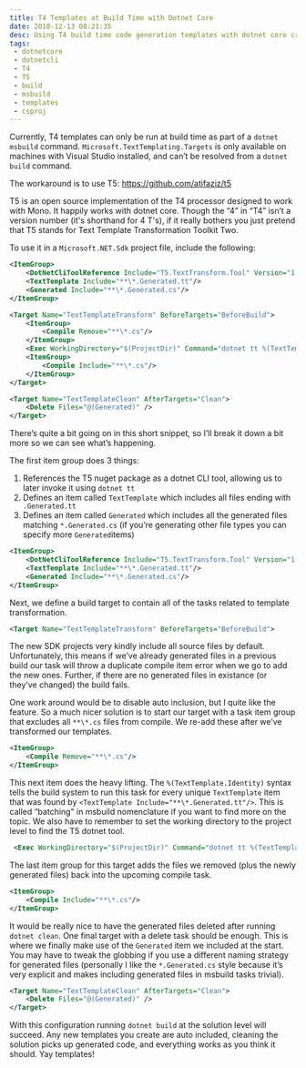 ```yaml
---
title: T4 Templates at Build Time with Dotnet Core
date: 2018-12-13 08:21:35
desc: Using T4 build time code generation templates with dotnet core cross platform
tags:
 - dotnetcore
 - dotnetcli
 - T4
 - T5
 - build
 - msbuild
 - templates
 - csproj
---
```

Currently, T4 templates can only be run at build time as part of a `​dotnet msbuild`​ command. `Microsoft.TextTemplating.Targets` is only available on machines with Visual Studio installed, and can’t be resolved from a `​dotnet build`​ command.

The workaround is to use T5: <https://github.com/atifaziz/t5>

T5 is an open source implementation of the T4 processor designed to work with Mono. It happily works with dotnet core. Though the “4” in “T4” isn’t a version number (it's shorthand for 4 T's), if it really bothers you just pretend that T5 stands for Text Template Transformation Toolkit Two.

To use it in a `​Microsoft.NET.Sdk`​ project file, include the following:

```xml
<ItemGroup>
    <DotNetCliToolReference Include="T5.TextTransform.Tool" Version="1.1.0-*"/>
    <TextTemplate Include="**\*.Generated.tt"/>
    <Generated Include="**\*.Generated.cs"/>
</ItemGroup>

<Target Name="TextTemplateTransform" BeforeTargets="BeforeBuild">
    <ItemGroup>
        <Compile Remove="**\*.cs"/>
    </ItemGroup>
    <Exec WorkingDirectory="$(ProjectDir)" Command="dotnet tt %(TextTemplate.Identity)"/>
    <ItemGroup>
        <Compile Include="**\*.cs"/>
    </ItemGroup>
</Target>

<Target Name="TextTemplateClean" AfterTargets="Clean">
    <Delete Files="@(Generated)" />
</Target>
```

There’s quite a bit going on in this short snippet, so I’ll break it down a bit more so we can see what’s happening.

The first item group does 3 things:

1. References the T5 nuget package as a dotnet CLI tool, allowing us to later invoke it using `​dotnet tt`​
2. Defines an item called `​TextTemplate`​ which includes all files ending with `​.Generated.tt`
3. Defines an item called `​Generated`​ which includes all the generated files matching `​*.Generated.cs`​ (if you’re generating other file types you can specify more `​Generated`​ items)

```xml
<ItemGroup>
    <DotNetCliToolReference Include="T5.TextTransform.Tool" Version="1.1.0-*"/>
    <TextTemplate Include="**\*.Generated.tt"/>
    <Generated Include="**\*.Generated.cs"/>
</ItemGroup>
```

Next, we define a build target to contain all of the tasks related to template transformation.

```xml
<Target Name="TextTemplateTransform" BeforeTargets="BeforeBuild">
```

The new SDK projects very kindly include all source files by default. Unfortunately, this means if we’ve already generated files in a previous build our task will throw a duplicate compile item error when we go to add the new ones. Further, if there are no generated files in existance (or they’ve changed) the build fails.

One work around would be to disable auto inclusion, but I quite like the feature. So a much nicer solution is to start our target with a task item group that excludes all `​**\*.cs`​ files from compile. We re-add these after we’ve transformed our templates.

```xml
<ItemGroup>
    <Compile Remove="**\*.cs"/>
</ItemGroup>
```

This next item does the heavy lifting. The `​%(TextTemplate.Identity)`​ syntax tells the build system to run this task for every unique `​TextTemplate`​ item that was found by `​<TextTemplate Include="**\*.Generated.tt"/>`​. This is called “batching" in msbuild nomenclature if you want to find more on the topic. We also have to remember to set the working directory to the project level to find the T5 dotnet tool.

```xml
 <Exec WorkingDirectory="$(ProjectDir)" Command="dotnet tt %(TextTemplate.Identity)"/>
```

The last item group for this target adds the files we removed (plus the newly generated files) back into the upcoming compile task.

```xml
<ItemGroup>
    <Compile Include="**\*.cs"/>
</ItemGroup>
```

It would be really nice to have the generated files deleted after running `​dotnet clean`​. One final target with a delete task should be enough. This is where we finally make use of the `​Generated`​ item we included at the start. You may have to tweak the globbing if you use a different naming strategy for generated files (personally I like the `​*.Generated.cs`​ style because it’s very explicit and makes including generated files in msbuild tasks trivial).

```xml
<Target Name="TextTemplateClean" AfterTargets="Clean">
    <Delete Files="@(Generated)" />
</Target>
```

With this configuration running `​dotnet build`​ at the solution level will succeed. Any new templates you create are auto included, cleaning the solution picks up generated code, and everything works as you think it should. Yay templates!

